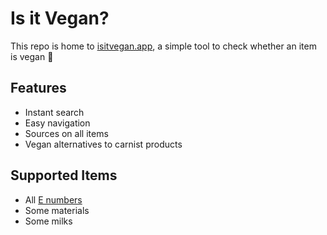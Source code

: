 # Is it Vegan?

This repo is home to [isitvegan.app](https://www.isitvegan.app), a simple tool to check whether an item is vegan 🌱

## Features

- Instant search
- Easy navigation
- Sources on all items
- Vegan alternatives to carnist products

## Supported Items

- All [E numbers](https://en.wikipedia.org/wiki/E_number)
- Some materials
- Some milks
